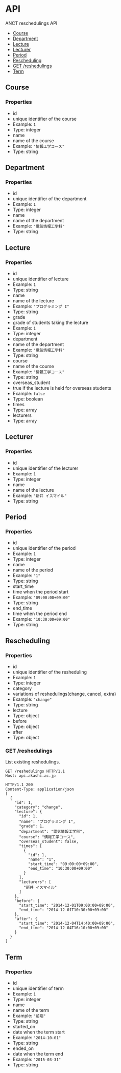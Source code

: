 # API
ANCT reschedulings API

* [Course](#course)
* [Department](#department)
* [Lecture](#lecture)
* [Lecturer](#lecturer)
* [Period](#period)
* [Rescheduling](#rescheduling)
 * [GET /reshedulings](#get-reshedulings)
* [Term](#term)

## Course


### Properties
* id
 * unique identifier of the course
 * Example: `1`
 * Type: integer
* name
 * name of the course
 * Example: `"情報工学コース"`
 * Type: string

## Department


### Properties
* id
 * unique identifier of the department
 * Example: `1`
 * Type: integer
* name
 * name of the department
 * Example: `"電気情報工学科"`
 * Type: string

## Lecture


### Properties
* id
 * unique identifier of lecture
 * Example: `1`
 * Type: string
* name
 * name of the lecture
 * Example: `"プログラミング I"`
 * Type: string
* grade
 * grade of students taking the lecture
 * Example: `1`
 * Type: integer
* department
 * name of the department
 * Example: `"電気情報工学科"`
 * Type: string
* course
 * name of the course
 * Example: `"情報工学コース"`
 * Type: string
* overseas_student
 * true if the lecture is held for overseas students
 * Example: `false`
 * Type: boolean
* times
 * Type: array
* lecturers
 * Type: array

## Lecturer


### Properties
* id
 * unique identifier of the lecturer
 * Example: `1`
 * Type: integer
* name
 * name of the lecture
 * Example: `"新井 イスマイル"`
 * Type: string

## Period


### Properties
* id
 * unique identifier of the period
 * Example: `1`
 * Type: integer
* name
 * name of the period
 * Example: `"1"`
 * Type: string
* start_time
 * time when the period start
 * Example: `"09:00:00+09:00"`
 * Type: string
* end_time
 * time when the period end
 * Example: `"10:30:00+09:00"`
 * Type: string

## Rescheduling


### Properties
* id
 * unique identifier of the resheduling
 * Example: `1`
 * Type: integer
* category
 * variations of reshedulings(change, cancel, extra)
 * Example: `"change"`
 * Type: string
* lecture
 * Type: object
* before
 * Type: object
* after
 * Type: object

### GET /reshedulings
List existing reshedulings.

```
GET /reshedulings HTTP/1.1
Host: api.akashi.ac.jp
```

```
HTTP/1.1 200
Content-Type: application/json
[
  {
    "id": 1,
    "category": "change",
    "lecture": {
      "id": 1,
      "name": "プログラミング I",
      "grade": 1,
      "department": "電気情報工学科",
      "course": "情報工学コース",
      "overseas_student": false,
      "times": [
        {
          "id": 1,
          "name": "1",
          "start_time": "09:00:00+09:00",
          "end_time": "10:30:00+09:00"
        }
      ],
      "lecturers": [
        "新井 イスマイル"
      ]
    },
    "before": {
      "start_time": "2014-12-01T09:00:00+09:00",
      "end_time": "2014-12-01T10:30:00+09:00"
    },
    "after": {
      "start_time": "2014-12-04T14:40:00+09:00",
      "end_time": "2014-12-04T16:10:00+09:00"
    }
  }
]
```

## Term


### Properties
* id
 * unique identifier of term
 * Example: `1`
 * Type: integer
* name
 * name of the term
 * Example: `"前期"`
 * Type: string
* started_on
 * date when the term start
 * Example: `"2014-10-01"`
 * Type: string
* ended_on
 * date when the term end
 * Example: `"2015-03-31"`
 * Type: string

